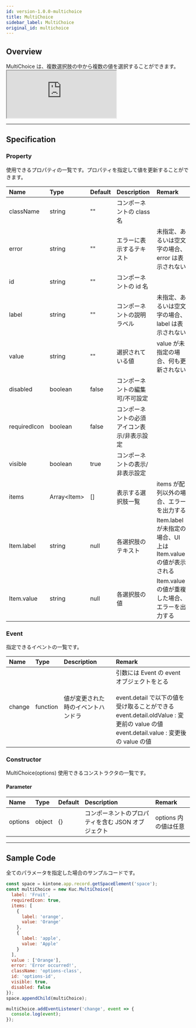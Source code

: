 ```yaml
---
id: version-1.0.0-multichoice
title: MultiChoice
sidebar_label: MultiChoice
original_id: multichoice
---
```


## Overview

MultiChoice は、複数選択肢の中から複数の値を選択することができます。 <iframe src="https://kuc-storybook.netlify.app/iframe.html?id=multichoice--document" title="multichoice image" height="130px" mark="crwd-mark"></iframe>

---

## Specification

### Property

使用できるプロパティの一覧です。プロパティを指定して値を更新することができます。

| Name         | Type            | Default | Description            | Remark                                       |
|:------------ |:--------------- |:------- |:---------------------- |:-------------------------------------------- |
| className    | string          | ""      | コンポーネントの class 名       |                                              |
| error        | string          | ""      | エラーに表示するテキスト           | 未指定、あるいは空文字の場合、error は表示されない                 |
| id           | string          | ""      | コンポーネントの id 名          |                                              |
| label        | string          | ""      | コンポーネントの説明ラベル          | 未指定、あるいは空文字の場合、label は表示されない                 |
| value        | string          | ""      | 選択されている値               | value が未指定の場合、何も更新されない                       |
| disabled     | boolean         | false   | コンポーネントの編集可/不可設定       |                                              |
| requiredIcon | boolean         | false   | コンポーネントの必須アイコン表示/非表示設定 |                                              |
| visible      | boolean         | true    | コンポーネントの表示/非表示設定       |                                              |
| items        | Array\<Item\> | []      | 表示する選択肢一覧              | items が配列以外の場合、エラーを出力する                      |
| Item.label   | string          | null    | 各選択肢のテキスト              | Item.label が未指定の場合、UI 上は Item.value の値が表示される |
| Item.value   | string          | null    | 各選択肢の値                 | Item.value の値が重複した場合、エラーを出力する                |

### Event
指定できるイベントの一覧です。

| Name   | Type     | Description       | Remark                                                                                                                                                                   |
|:------ |:-------- |:----------------- |:------------------------------------------------------------------------------------------------------------------------------------------------------------------------ |
| change | function | 値が変更された時のイベントハンドラ | 引数には Event の event オブジェクトをとる<br><br>event.detail で以下の値を受け取ることができる<br>event.detail.oldValue : 変更前の value の値<br>event.detail.value : 変更後の value の値 |

### Constructor

MultiChoice(options) 使用できるコンストラクタの一覧です。

#### Parameter

| Name    | Type   | Default | Description                  | Remark         |
|:------- |:------ |:------- |:---------------------------- |:-------------- |
| options | object | {}      | コンポーネントのプロパティを含む JSON オブジェクト | options 内の値は任意 |

---
## Sample Code

全てのパラメータを指定した場合のサンプルコードです。

```javascript
const space = kintone.app.record.getSpaceElement('space');
const multiChoice = new Kuc.MultiChoice({
  label: 'Fruit',
  requiredIcon: true,
  items: [
    {
      label: 'orange',
      value: 'Orange'
    },
    {
      label: 'apple',
      value: 'Apple'
    }
  ],
  value : ['Orange'],
  error: 'Error occurred!',
  className: 'options-class',
  id: 'options-id',
  visible: true,
  disabled: false
});
space.appendChild(multiChoice);

multiChoice.addEventListener('change', event => {
  console.log(event);
});
```
